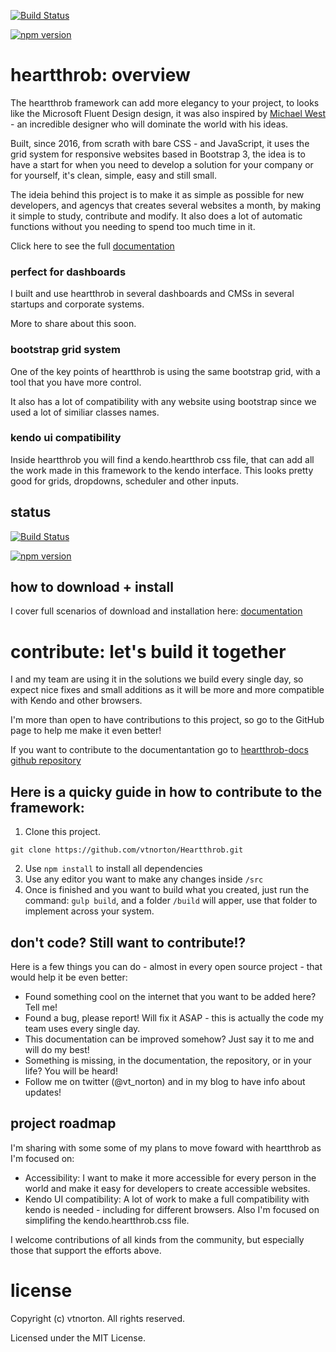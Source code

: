 [![Build Status](https://dev.azure.com/vtnorton/Heartthrob/_apis/build/status/heartthrob?branchName=master)](https://dev.azure.com/vtnorton/Heartthrob/_build/latest?definitionId=9&branchName=master)

[![npm version](https://badge.fury.io/js/heartthrob.svg)](https://badge.fury.io/js/heartthrob)

# heartthrob: overview
The heartthrob framework can add more elegancy to your project, to looks like the Microsoft Fluent Design design, it was also inspired by [Michael West](https://www.michaelwe.st/fluent-kit/) - an incredible designer who will dominate the world with his ideas.

Built, since 2016, from scrath with bare CSS - and JavaScript, it uses the grid system for responsive websites based in Bootstrap 3, the idea is to have a start for when you need to develop a solution for your company or for yourself, it's clean, simple, easy and still small.

The ideia behind this project is to make it as simple as possible for new developers, and agencys that creates several websites a month, by making it simple to study, contribute and modify. It also does a lot of automatic functions without you needing to spend too much time in it.

Click here to see the full [documentation](http://heartthrob.vtnorton.com/) 

### perfect for dashboards
I built and use heartthrob in several dashboards and CMSs in several startups and corporate systems.

More to share about this soon.

### bootstrap grid system
One of the key points of heartthrob is using the same bootstrap grid, with a tool that you have more control.

It also has a lot of compatibility with any website using bootstrap since we used a lot of similiar classes names.

### kendo ui compatibility
Inside heartthrob you will find a kendo.heartthrob css file, that can add all the work made in this framework to the kendo interface. This looks pretty good for grids, dropdowns, scheduler and other inputs.

## status 

[![Build Status](https://dev.azure.com/vtnorton/Heartthrob/_apis/build/status/heartthrob?branchName=master)](https://dev.azure.com/vtnorton/Heartthrob/_build/latest?definitionId=9&branchName=master)

[![npm version](https://badge.fury.io/js/heartthrob.svg)](https://badge.fury.io/js/heartthrob)


## how to download + install

I cover full scenarios of download and installation here: [documentation](http://heartthrob.vtnorton.com/) 

# contribute: let's build it together
I and my team are using it in the solutions we build every single day, so expect nice fixes and small additions as it will be more and more compatible with Kendo and other browsers.

I'm more than open to have contributions to this project, so go to the GitHub page to help me make it even better!

If you want to contribute to the documentantation go to [heartthrob-docs github repository](https://github.com/vtnorton/Heartthrob-docs)

## Here is a quicky guide in how to contribute to the framework:

1. Clone this project. 
```
git clone https://github.com/vtnorton/Heartthrob.git
```
2. Use `npm install` to install all dependencies
3. Use any editor you want to make any changes inside `/src`
4. Once is finished and you want to build what you created, just run the command: `gulp build`, and a folder `/build` will apper, use that folder to implement across your system.

## don't code? Still want to contribute!?
Here is a few things you can do - almost in every open source project - that would help it be even better:

* Found something cool on the internet that you want to be added here? Tell me!
* Found a bug, please report! Will fix it ASAP - this is actually the code my team uses every single day.
* This documentation can be improved somehow? Just say it to me and will do my best!
* Something is missing, in the documentation, the repository, or in your life? You will be heard!
* Follow me on twitter (@vt_norton) and in my blog to have info about updates!

## project roadmap
I'm sharing with some some of my plans to move foward with heartthrob as I'm focused on:

* Accessibility: I want to make it more accessible for every person in the world and make it easy for developers to create accessible websites.
* Kendo UI compatibility: A lot of work to make a full compatibility with kendo is needed - including for different browsers. Also I'm focused on simplifing the kendo.heartthrob.css file.

I welcome contributions of all kinds from the community, but especially those that support the efforts above.

# license
Copyright (c) vtnorton. All rights reserved.

Licensed under the MIT License.